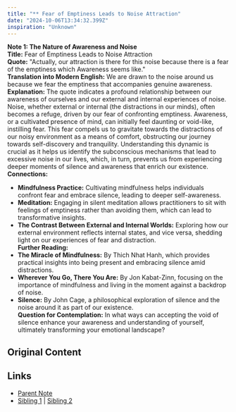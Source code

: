 ```yaml
---
title: "** Fear of Emptiness Leads to Noise Attraction"
date: "2024-10-06T13:34:32.399Z"
inspiration: "Unknown"
---
```



**Note 1: The Nature of Awareness and Noise**  
**Title:** Fear of Emptiness Leads to Noise Attraction  
**Quote:** "Actually, our attraction is there for this noise because there is a fear of the emptiness which Awareness seems like."  
**Translation into Modern English:** We are drawn to the noise around us because we fear the emptiness that accompanies genuine awareness.   
**Explanation:** The quote indicates a profound relationship between our awareness of ourselves and our external and internal experiences of noise. Noise, whether external or internal (the distractions in our minds), often becomes a refuge, driven by our fear of confronting emptiness. Awareness, or a cultivated presence of mind, can initially feel daunting or void-like, instilling fear. This fear compels us to gravitate towards the distractions of our noisy environment as a means of comfort, obstructing our journey towards self-discovery and tranquility. Understanding this dynamic is crucial as it helps us identify the subconscious mechanisms that lead to excessive noise in our lives, which, in turn, prevents us from experiencing deeper moments of silence and awareness that enrich our existence.  
**Connections:**  
- **Mindfulness Practice:** Cultivating mindfulness helps individuals confront fear and embrace silence, leading to deeper self-awareness.  
- **Meditation:** Engaging in silent meditation allows practitioners to sit with feelings of emptiness rather than avoiding them, which can lead to transformative insights.  
- **The Contrast Between External and Internal Worlds:** Exploring how our external environment reflects internal states, and vice versa, shedding light on our experiences of fear and distraction.  
**Further Reading:**  
- **The Miracle of Mindfulness:** By Thich Nhat Hanh, which provides practical insights into being present and embracing silence amid distractions.  
- **Wherever You Go, There You Are:** By Jon Kabat-Zinn, focusing on the importance of mindfulness and living in the moment against a backdrop of noise.  
- **Silence:** By John Cage, a philosophical exploration of silence and the noise around it as part of our existence.  
**Question for Contemplation:** In what ways can accepting the void of silence enhance your awareness and understanding of yourself, ultimately transforming your emotional landscape?  



## Original Content



## Links

- [Parent Note](/parent-note.md)
- [Sibling 1](/zettel1.md) | [Sibling 2](/zettel2.md)
